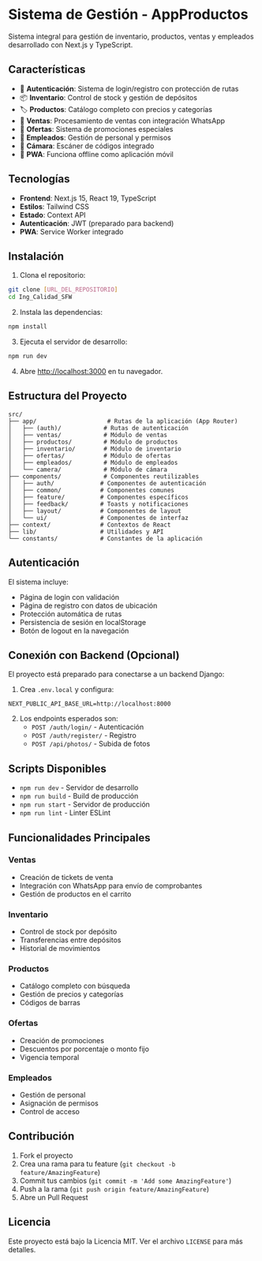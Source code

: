 # Sistema de Gestión - AppProductos

Sistema integral para gestión de inventario, productos, ventas y empleados desarrollado con Next.js y TypeScript.

## Características

- 🔐 **Autenticación**: Sistema de login/registro con protección de rutas
- 📦 **Inventario**: Control de stock y gestión de depósitos
- 🏷️ **Productos**: Catálogo completo con precios y categorías
- 🛒 **Ventas**: Procesamiento de ventas con integración WhatsApp
- 🎁 **Ofertas**: Sistema de promociones especiales
- 👥 **Empleados**: Gestión de personal y permisos
- 📸 **Cámara**: Escáner de códigos integrado
- 📱 **PWA**: Funciona offline como aplicación móvil

## Tecnologías

- **Frontend**: Next.js 15, React 19, TypeScript
- **Estilos**: Tailwind CSS
- **Estado**: Context API
- **Autenticación**: JWT (preparado para backend)
- **PWA**: Service Worker integrado

## Instalación

1. Clona el repositorio:
```bash
git clone [URL_DEL_REPOSITORIO]
cd Ing_Calidad_SFW
```

2. Instala las dependencias:
```bash
npm install
```

3. Ejecuta el servidor de desarrollo:
```bash
npm run dev
```

4. Abre [http://localhost:3000](http://localhost:3000) en tu navegador.

## Estructura del Proyecto

```
src/
├── app/                    # Rutas de la aplicación (App Router)
│   ├── (auth)/            # Rutas de autenticación
│   ├── ventas/            # Módulo de ventas
│   ├── productos/         # Módulo de productos
│   ├── inventario/        # Módulo de inventario
│   ├── ofertas/           # Módulo de ofertas
│   ├── empleados/         # Módulo de empleados
│   └── camera/            # Módulo de cámara
├── components/            # Componentes reutilizables
│   ├── auth/             # Componentes de autenticación
│   ├── common/           # Componentes comunes
│   ├── feature/          # Componentes específicos
│   ├── feedback/         # Toasts y notificaciones
│   ├── layout/           # Componentes de layout
│   └── ui/               # Componentes de interfaz
├── context/              # Contextos de React
├── lib/                  # Utilidades y API
└── constants/            # Constantes de la aplicación
```

## Autenticación

El sistema incluye:
- Página de login con validación
- Página de registro con datos de ubicación
- Protección automática de rutas
- Persistencia de sesión en localStorage
- Botón de logout en la navegación

## Conexión con Backend (Opcional)

El proyecto está preparado para conectarse a un backend Django:

1. Crea `.env.local` y configura:
```env
NEXT_PUBLIC_API_BASE_URL=http://localhost:8000
```

2. Los endpoints esperados son:
   - `POST /auth/login/` - Autenticación
   - `POST /auth/register/` - Registro
   - `POST /api/photos/` - Subida de fotos

## Scripts Disponibles

- `npm run dev` - Servidor de desarrollo
- `npm run build` - Build de producción
- `npm run start` - Servidor de producción
- `npm run lint` - Linter ESLint

## Funcionalidades Principales

### Ventas
- Creación de tickets de venta
- Integración con WhatsApp para envío de comprobantes
- Gestión de productos en el carrito

### Inventario
- Control de stock por depósito
- Transferencias entre depósitos
- Historial de movimientos

### Productos
- Catálogo completo con búsqueda
- Gestión de precios y categorías
- Códigos de barras

### Ofertas
- Creación de promociones
- Descuentos por porcentaje o monto fijo
- Vigencia temporal

### Empleados
- Gestión de personal
- Asignación de permisos
- Control de acceso

## Contribución

1. Fork el proyecto
2. Crea una rama para tu feature (`git checkout -b feature/AmazingFeature`)
3. Commit tus cambios (`git commit -m 'Add some AmazingFeature'`)
4. Push a la rama (`git push origin feature/AmazingFeature`)
5. Abre un Pull Request

## Licencia

Este proyecto está bajo la Licencia MIT. Ver el archivo `LICENSE` para más detalles.